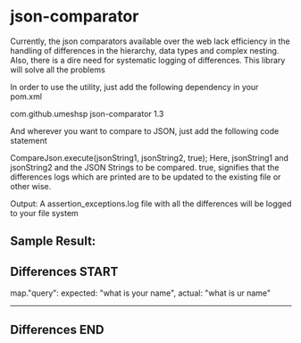 # json-comparator
Currently, the json comparators available over the web lack efficiency in the handling of differences in the hierarchy, data types and complex nesting. Also, there is a dire need for systematic logging of differences. This library will solve all the problems

In order to use the utility, just add the following dependency in your pom.xml

<dependencies>
   <dependency>
      <groupId>com.github.umeshsp</groupId>
      <artifactId>json-comparator</artifactId>
      <version>1.3</version>
   </dependency>
</dependencies>

And wherever you want to compare to JSON, just add the following code statement  

CompareJson.execute(jsonString1, jsonString2, true);
Here, jsonString1 and jsonString2 and the JSON Strings to be compared. true, signifies that the differences logs which are printed are to be updated to the existing file or other wise. 

Output:
A assertion_exceptions.log file with all the differences will be logged to your file system

Sample Result:
-----------------
Differences START
-----------------
map."query": expected: "what is your name", actual: "what is ur name"

-----------------
Differences   END
-----------------
